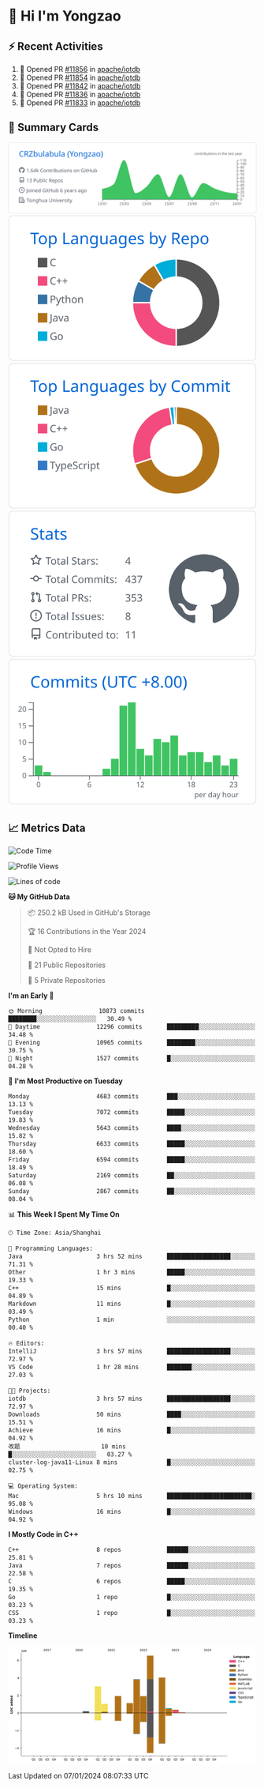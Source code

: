 # 👋 Hi I'm Yongzao

## ⚡ Recent Activities
<!--START_SECTION:activity-->
1. 💪 Opened PR [#11856](https://github.com/apache/iotdb/pull/11856) in [apache/iotdb](https://github.com/apache/iotdb)
2. 💪 Opened PR [#11854](https://github.com/apache/iotdb/pull/11854) in [apache/iotdb](https://github.com/apache/iotdb)
3. 💪 Opened PR [#11842](https://github.com/apache/iotdb/pull/11842) in [apache/iotdb](https://github.com/apache/iotdb)
4. 💪 Opened PR [#11836](https://github.com/apache/iotdb/pull/11836) in [apache/iotdb](https://github.com/apache/iotdb)
5. 💪 Opened PR [#11833](https://github.com/apache/iotdb/pull/11833) in [apache/iotdb](https://github.com/apache/iotdb)
<!--END_SECTION:activity-->

## 🎑 Summary Cards

[![](https://raw.githubusercontent.com/CRZbulabula/CRZbulabula/main/profile-summary-card-output/github/0-profile-details.svg)](https://github.com/vn7n24fzkq/github-profile-summary-cards)
[![](https://raw.githubusercontent.com/CRZbulabula/CRZbulabula/main/profile-summary-card-output/github/1-repos-per-language.svg)](https://github.com/vn7n24fzkq/github-profile-summary-cards) [![](https://raw.githubusercontent.com/CRZbulabula/CRZbulabula/main/profile-summary-card-output/github/2-most-commit-language.svg)](https://github.com/vn7n24fzkq/github-profile-summary-cards)
[![](https://raw.githubusercontent.com/CRZbulabula/CRZbulabula/main/profile-summary-card-output/github/3-stats.svg)](https://github.com/vn7n24fzkq/github-profile-summary-cards) [![](https://raw.githubusercontent.com/CRZbulabula/CRZbulabula/main/profile-summary-card-output/github/4-productive-time.svg)](https://github.com/vn7n24fzkq/github-profile-summary-cards)

## 📈 Metrics Data

<!--START_SECTION:waka-->
![Code Time](http://img.shields.io/badge/Code%20Time-535%20hrs%2044%20mins-blue)

![Profile Views](http://img.shields.io/badge/Profile%20Views-0-blue)

![Lines of code](https://img.shields.io/badge/From%20Hello%20World%20I%27ve%20Written-24.4%20million%20lines%20of%20code-blue)

**🐱 My GitHub Data** 

> 📦 250.2 kB Used in GitHub's Storage 
 > 
> 🏆 16 Contributions in the Year 2024
 > 
> 🚫 Not Opted to Hire
 > 
> 📜 21 Public Repositories 
 > 
> 🔑 5 Private Repositories 
 > 
**I'm an Early 🐤** 

```text
🌞 Morning                10873 commits       ████████░░░░░░░░░░░░░░░░░   30.49 % 
🌆 Daytime                12296 commits       █████████░░░░░░░░░░░░░░░░   34.48 % 
🌃 Evening                10965 commits       ████████░░░░░░░░░░░░░░░░░   30.75 % 
🌙 Night                  1527 commits        █░░░░░░░░░░░░░░░░░░░░░░░░   04.28 % 
```
📅 **I'm Most Productive on Tuesday** 

```text
Monday                   4683 commits        ███░░░░░░░░░░░░░░░░░░░░░░   13.13 % 
Tuesday                  7072 commits        █████░░░░░░░░░░░░░░░░░░░░   19.83 % 
Wednesday                5643 commits        ████░░░░░░░░░░░░░░░░░░░░░   15.82 % 
Thursday                 6633 commits        █████░░░░░░░░░░░░░░░░░░░░   18.60 % 
Friday                   6594 commits        █████░░░░░░░░░░░░░░░░░░░░   18.49 % 
Saturday                 2169 commits        ██░░░░░░░░░░░░░░░░░░░░░░░   06.08 % 
Sunday                   2867 commits        ██░░░░░░░░░░░░░░░░░░░░░░░   08.04 % 
```


📊 **This Week I Spent My Time On** 

```text
🕑︎ Time Zone: Asia/Shanghai

💬 Programming Languages: 
Java                     3 hrs 52 mins       ██████████████████░░░░░░░   71.31 % 
Other                    1 hr 3 mins         █████░░░░░░░░░░░░░░░░░░░░   19.33 % 
C++                      15 mins             █░░░░░░░░░░░░░░░░░░░░░░░░   04.89 % 
Markdown                 11 mins             █░░░░░░░░░░░░░░░░░░░░░░░░   03.49 % 
Python                   1 min               ░░░░░░░░░░░░░░░░░░░░░░░░░   00.40 % 

🔥 Editors: 
IntelliJ                 3 hrs 57 mins       ██████████████████░░░░░░░   72.97 % 
VS Code                  1 hr 28 mins        ███████░░░░░░░░░░░░░░░░░░   27.03 % 

🐱‍💻 Projects: 
iotdb                    3 hrs 57 mins       ██████████████████░░░░░░░   72.97 % 
Downloads                50 mins             ████░░░░░░░░░░░░░░░░░░░░░   15.51 % 
Achieve                  16 mins             █░░░░░░░░░░░░░░░░░░░░░░░░   04.92 % 
改题                       10 mins             █░░░░░░░░░░░░░░░░░░░░░░░░   03.27 % 
cluster-log-java11-Linux 8 mins              █░░░░░░░░░░░░░░░░░░░░░░░░   02.75 % 

💻 Operating System: 
Mac                      5 hrs 10 mins       ████████████████████████░   95.08 % 
Windows                  16 mins             █░░░░░░░░░░░░░░░░░░░░░░░░   04.92 % 
```

**I Mostly Code in C++** 

```text
C++                      8 repos             ██████░░░░░░░░░░░░░░░░░░░   25.81 % 
Java                     7 repos             ██████░░░░░░░░░░░░░░░░░░░   22.58 % 
C                        6 repos             █████░░░░░░░░░░░░░░░░░░░░   19.35 % 
Go                       1 repo              █░░░░░░░░░░░░░░░░░░░░░░░░   03.23 % 
CSS                      1 repo              █░░░░░░░░░░░░░░░░░░░░░░░░   03.23 % 
```



**Timeline**

![Lines of Code chart](https://raw.githubusercontent.com/CRZbulabula/CRZbulabula/main/assets/bar_graph.png)


 Last Updated on 07/01/2024 08:07:33 UTC
<!--END_SECTION:waka-->

